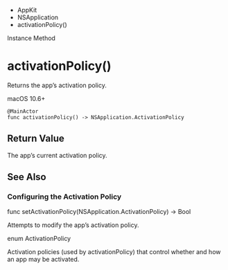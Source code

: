 

- AppKit
- NSApplication
-  activationPolicy() 

Instance Method

# activationPolicy()

Returns the app’s activation policy.

macOS 10.6+

``` source
@MainActor
func activationPolicy() -> NSApplication.ActivationPolicy
```

## Return Value

The app’s current activation policy.

## See Also

### Configuring the Activation Policy

func setActivationPolicy(NSApplication.ActivationPolicy) -> Bool

Attempts to modify the app’s activation policy.

enum ActivationPolicy

Activation policies (used by activationPolicy) that control whether and how an app may be activated.

